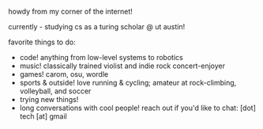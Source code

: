 howdy from my corner of the internet!

currently - studying cs as a turing scholar @ ut austin!

favorite things to do:
- code! anything from low-level systems to robotics
- music! classically trained violist and indie rock concert-enjoyer
- games! carom, osu, wordle
- sports & outside! love running & cycling; amateur at rock-climbing, volleyball, and soccer
- trying new things! 
- long conversations with cool people! reach out if you'd like to chat: <first name last name> [dot] tech [at] gmail

